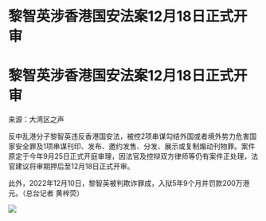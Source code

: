 # 黎智英涉香港国安法案12月18日正式开审

# 黎智英涉香港国安法案12月18日正式开审

来源：大湾区之声

反中乱港分子黎智英违反香港国安法，被控2项串谋勾结外国或者境外势力危害国家安全罪及1项串谋刊印、发布、邀约发售、分发、展示或复制煽动刊物罪。案件原定于今年9月25日正式开庭审理，因法官及控辩双方律师等仍有案件正处理，法官建议将审期押后至12月18日正式开审。

此外，2022年12月10日，黎智英被判欺诈罪成，入狱5年9个月并罚款200万港元。（总台记者 黄梓荧）

![](https://inews.gtimg.com/om_bt/OfEjnfK9rxW4UOH_Oj3uBYjtz0VvOBvMqwazxLvp_7cvAAA/1000)

